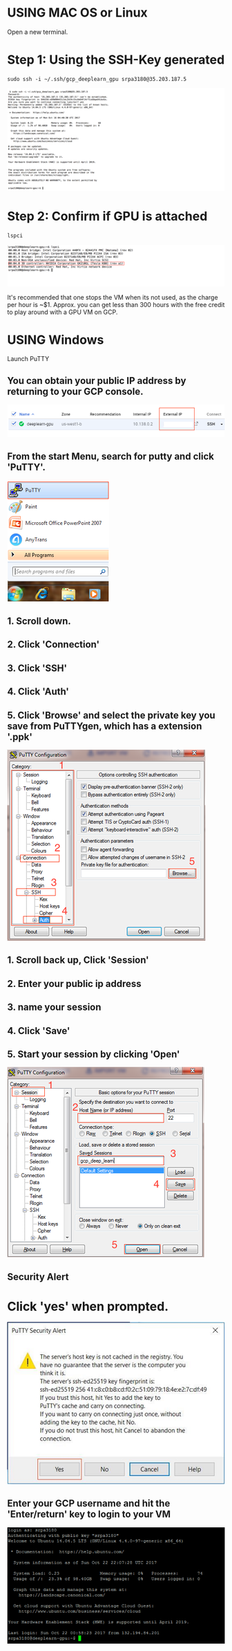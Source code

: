 # USING MAC OS or Linux

Open a new terminal.

# Step 1: Using the SSH-Key generated

```
sudo ssh -i ~/.ssh/gcp_deeplearn_gpu srpa3180@35.203.187.5
```

<kbd>
  <img src="/SSH_LOGIN_2_instance_1.png">
</kbd>

# Step 2: Confirm if GPU is attached

```
lspci
```

<kbd>
  <img src="/SSH_LOGIN_CONFIRM_GPU.png">
</kbd>

It's recommended that one stops the VM when its not used, as the charge per hour is ~$1. Approx. you can get less than 300 hours with the free credit to play around with a GPU VM on GCP.

# USING Windows

Launch PuTTY

## You can obtain your public IP address by returning to your GCP console.

<kbd>
  <img src="/14_ip_address.PNG">
</kbd>

## From the start Menu, search for putty and click 'PuTTY'. 

<kbd>
  <img src="/13_start_putty.png">
</kbd>

## 1. Scroll down.
## 2. Click 'Connection'
## 3. Click 'SSH'
## 4. Click 'Auth'
## 5. Click 'Browse' and select the private key you save from PuTTYgen, which has a extension '.ppk'


<kbd>
  <img src="/15_ssh_auth_browse_private_key.PNG">
</kbd>

## 1. Scroll back up, Click 'Session'
## 2. Enter your public ip address
## 3. name your session
## 4. Click 'Save'
## 5. Start your session by clicking 'Open'

<kbd>
  <img src="/16_save.PNG">
</kbd>

## Security Alert

# Click 'yes' when prompted.

<kbd>
  <img src="/security_alert.JPG">
</kbd>

## Enter your GCP username and hit the 'Enter/return' key to login to your VM

<kbd>
  <img src="/17_login_as.PNG">
</kbd>
